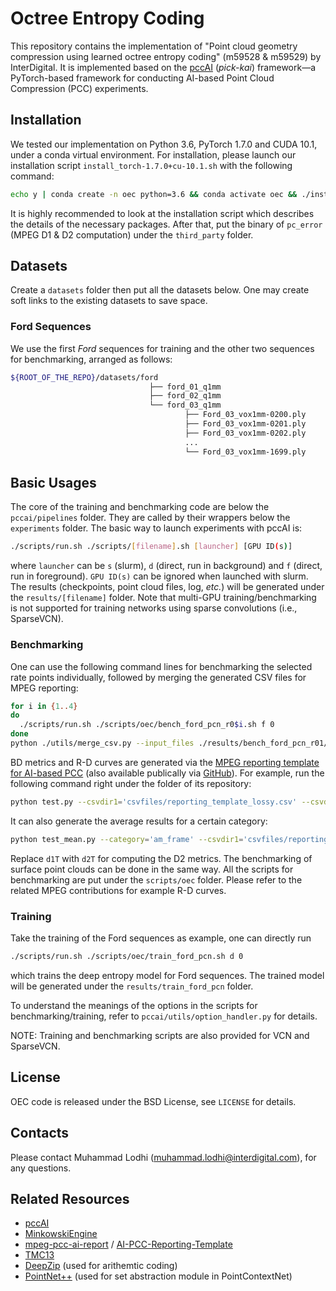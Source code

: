  # Octree Entropy Coding

This repository contains the implementation of "Point cloud geometry compression using learned octree entropy coding" (m59528 & m59529) by InterDigital. It is implemented based on the [pccAI](https://github.com/InterDigitalInc/pccAI) (*pick-kai*) framework—a PyTorch-based framework for conducting AI-based Point Cloud Compression (PCC) experiments.

## Installation

We tested our implementation on Python 3.6, PyTorch 1.7.0 and CUDA 10.1, under a conda virtual environment. For installation, please launch our installation script `install_torch-1.7.0+cu-10.1.sh` with the following command:
```bash
echo y | conda create -n oec python=3.6 && conda activate oec && ./install_torch-1.7.0+cu-10.1.sh
```
It is highly recommended to look at the installation script which describes the details of the necessary packages. After that, put the binary of `pc_error` (MPEG D1 & D2 computation) under the `third_party` folder.

## Datasets
Create a `datasets` folder then put all the datasets below. One may create soft links to the existing datasets to save space.
### Ford Sequences

We use the first *Ford* sequences for training and the other two sequences for benchmarking, arranged as follows:
```bash
${ROOT_OF_THE_REPO}/datasets/ford
                               ├── ford_01_q1mm
                               ├── ford_02_q1mm
                               └── ford_03_q1mm
                                       ├── Ford_03_vox1mm-0200.ply
                                       ├── Ford_03_vox1mm-0201.ply
                                       ├── Ford_03_vox1mm-0202.ply
                                       ...
                                       └── Ford_03_vox1mm-1699.ply
```

## Basic Usages

The core of the training and benchmarking code are below the `pccai/pipelines` folder. They are called by their wrappers below the `experiments` folder. The basic way to launch experiments with pccAI is:
 ```bash
 ./scripts/run.sh ./scripts/[filename].sh [launcher] [GPU ID(s)]
 ```
where `launcher` can be `s` (slurm), `d` (direct, run in background) and `f` (direct, run in foreground). `GPU ID(s)` can be ignored when launched with slurm. The results (checkpoints, point cloud files, log, *etc.*) will be generated under the `results/[filename]` folder. Note that multi-GPU training/benchmarking is not supported for training networks using sparse convolutions (i.e., SparseVCN).

 ### Benchmarking

One can use the following command lines for benchmarking the selected rate points individually, followed by merging the generated CSV files for MPEG reporting:
 ```bash
for i in {1..4}
do
   ./scripts/run.sh ./scripts/oec/bench_ford_pcn_r0$i.sh f 0
done
python ./utils/merge_csv.py --input_files ./results/bench_ford_pcn_r01/mpeg_report.csv ./results/bench_ford_pcn_r02/mpeg_report.csv ./results/bench_ford_pcn_r03/mpeg_report.csv ./results/bench_ford_pcn_r04/mpeg_report.csv --output_file ./results/bench_ford_pcn/mpeg_report.csv
 ```

BD metrics and R-D curves are generated via the [MPEG reporting template for AI-based PCC](http://mpegx.int-evry.fr/software/MPEG/PCC/ai/mpeg-pcc-ai-report) (also available publically via [GitHub](https://github.com/yydlmzyz/AI-PCC-Reporting-Template)). For example, run the following command right under the folder of its repository:
```bash
python test.py --csvdir1='csvfiles/reporting_template_lossy.csv' --csvdir2='/PATH/TO/mpeg_report.csv' --csvdir_stats='csvfiles/reporting_template_stats.csv' --xlabel='bppGeo' --ylabel='d1T'
```
It can also generate the average results for a certain category:
```bash
python test_mean.py --category='am_frame' --csvdir1='csvfiles/reporting_template_lossy.csv' --csvdir2='/PATH/TO/mpeg_report.csv' --csvdir_stats='csvfiles/reporting_template_stats.csv' --xlabel='bppGeo' --ylabel='d1T'
```

Replace `d1T` with `d2T` for computing the D2 metrics. The benchmarking of surface point clouds can be done in the same way. All the scripts for benchmarking are put under the `scripts/oec` folder. Please refer to the related MPEG contributions for example R-D curves.

### Training

Take the training of the Ford sequences as example, one can directly run
 ```bash
./scripts/run.sh ./scripts/oec/train_ford_pcn.sh d 0
 ```
which trains the deep entropy model for Ford sequences. The trained model will be generated under the `results/train_ford_pcn` folder.

To understand the meanings of the options in the scripts for benchmarking/training, refer to `pccai/utils/option_handler.py` for details.

NOTE: Training and benchmarking scripts are also provided for VCN and SparseVCN.

## License
OEC code is released under the BSD License, see `LICENSE` for details.

## Contacts
Please contact Muhammad Lodhi (muhammad.lodhi@interdigital.com), for any questions.

## Related Resources
 * [pccAI](https://github.com/InterDigitalInc/pccAI)
 * [MinkowskiEngine](https://github.com/NVIDIA/MinkowskiEngine)
 * [mpeg-pcc-ai-report](http://mpegx.int-evry.fr/software/MPEG/PCC/ai/mpeg-pcc-ai-report) / [AI-PCC-Reporting-Template](https://github.com/yydlmzyz/AI-PCC-Reporting-Template)
 * [TMC13](https://github.com/MPEGGroup/mpeg-pcc-tmc13)
 * [DeepZip](https://github.com/mohit1997/DeepZip/blob/master/src/arithmeticcoding_fast.py) (used for arithemtic coding)
 * [PointNet++](https://github.com/yanx27/Pointnet_Pointnet2_pytorch/blob/master/models/pointnet2_utils.py) (used for set abstraction module in PointContextNet)
 
